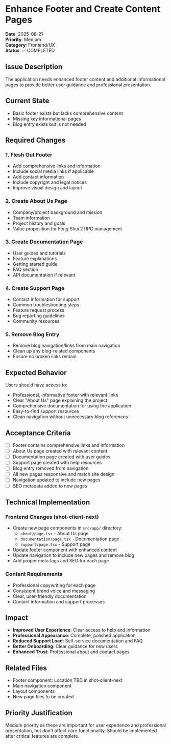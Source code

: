 # Enhance Footer and Create Content Pages

**Date**: 2025-08-21  
**Priority**: Medium  
**Category**: Frontend/UX  
**Status**: ✅ COMPLETED

## Issue Description

The application needs enhanced footer content and additional informational pages to provide better user guidance and professional presentation.

## Current State

- Basic footer exists but lacks comprehensive content
- Missing key informational pages
- Blog entry exists but is not needed

## Required Changes

### 1. Flesh Out Footer
- Add comprehensive links and information
- Include social media links if applicable
- Add contact information
- Include copyright and legal notices
- Improve visual design and layout

### 2. Create About Us Page
- Company/project background and mission
- Team information
- Project history and goals
- Value proposition for Feng Shui 2 RPG management

### 3. Create Documentation Page
- User guides and tutorials
- Feature explanations
- Getting started guide
- FAQ section
- API documentation if relevant

### 4. Create Support Page
- Contact information for support
- Common troubleshooting steps
- Feature request process
- Bug reporting guidelines
- Community resources

### 5. Remove Blog Entry
- Remove blog navigation/links from main navigation
- Clean up any blog-related components
- Ensure no broken links remain

## Expected Behavior

Users should have access to:
- Professional, informative footer with relevant links
- Clear "About Us" page explaining the project
- Comprehensive documentation for using the application
- Easy-to-find support resources
- Clean navigation without unnecessary blog references

## Acceptance Criteria

- [ ] Footer contains comprehensive links and information
- [ ] About Us page created with relevant content
- [ ] Documentation page created with user guides
- [ ] Support page created with help resources
- [ ] Blog entry removed from navigation
- [ ] All new pages responsive and match site design
- [ ] Navigation updated to include new pages
- [ ] SEO metadata added to new pages

## Technical Implementation

### Frontend Changes (shot-client-next)
- Create new page components in `src/app/` directory:
  - `about/page.tsx` - About Us page
  - `documentation/page.tsx` - Documentation page  
  - `support/page.tsx` - Support page
- Update footer component with enhanced content
- Update navigation to include new pages and remove blog
- Add proper meta tags and SEO for each page

### Content Requirements
- Professional copywriting for each page
- Consistent brand voice and messaging
- Clear, user-friendly documentation
- Contact information and support processes

## Impact

- **Improved User Experience**: Clear access to help and information
- **Professional Appearance**: Complete, polished application
- **Reduced Support Load**: Self-service documentation and FAQ
- **Better Onboarding**: Clear guidance for new users
- **Enhanced Trust**: Professional about and contact pages

## Related Files

- Footer component: Location TBD in shot-client-next
- Main navigation component
- Layout components
- New page files to be created

## Priority Justification

Medium priority as these are important for user experience and professional presentation, but don't affect core functionality. Should be implemented after critical features are complete.